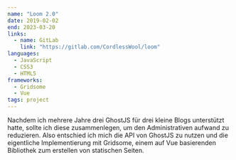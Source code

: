 ```yaml
---
name: "Loom 2.0"
date: 2019-02-02
end: 2023-03-20
links:
  - name: GitLab
    link: "https://gitlab.com/CordlessWool/loom"
languages:
  - JavaScript
  - CSS3
  - HTML5
frameworks:
  - Gridsome
  - Vue
tags: project
---
```


Nachdem ich mehrere Jahre drei GhostJS für drei kleine Blogs unterstützt hatte, sollte ich diese zusammenlegen, um den Administrativen aufwand zu reduzieren. Also entschied ich mich die API von GhostJS zu nutzen und die eigentliche Implementierung mit Gridsome, einem auf Vue basierenden Bibliothek zum erstellen von statischen Seiten.
